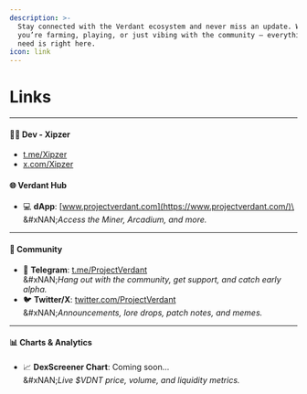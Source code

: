 ```yaml
---
description: >-
  Stay connected with the Verdant ecosystem and never miss an update. Whether
  you’re farming, playing, or just vibing with the community — everything you
  need is right here.
icon: link
---
```


# Links

***

#### 👨‍💻 Dev - Xipzer

* [t.me/Xipzer](https://t.me/Xipzer)
* [x.com/Xipzer](https://x.com/Xipzer)

#### 🌐 **Verdant Hub**

* 💻 **dApp**: [www.projectverdant.com](https://www.projectverdant.com/)\
  &#xNAN;_&#x41;ccess the Miner, Arcadium, and more._

***

#### 📢 **Community**

* 📣 **Telegram**: [t.me/ProjectVerdant](https://t.me/ProjectVerdant)\
  &#xNAN;_&#x48;ang out with the community, get support, and catch early alpha._
* 🐦 **Twitter/X**: [twitter.com/ProjectVerdant](https://x.com/ProjectVerdant)\
  &#xNAN;_&#x41;nnouncements, lore drops, patch notes, and memes._

***

#### 📊 **Charts & Analytics**

* 📈 **DexScreener Chart**: Coming soon...\
  &#xNAN;_&#x4C;ive $VDNT price, volume, and liquidity metrics._

